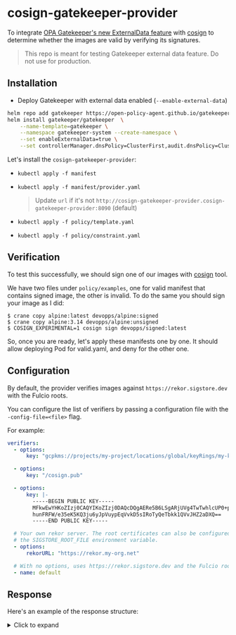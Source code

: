 # cosign-gatekeeper-provider
To integrate [OPA Gatekeeper's new ExternalData feature](https://open-policy-agent.github.io/gatekeeper/website/docs/externaldata) with [cosign](https://github.com/sigstore/cosign) to determine whether the images are valid by verifying its signatures.

> This repo is meant for testing Gatekeeper external data feature. Do not use for production.

## Installation

- Deploy Gatekeeper with external data enabled (`--enable-external-data`)
```sh
helm repo add gatekeeper https://open-policy-agent.github.io/gatekeeper/charts
helm install gatekeeper/gatekeeper  \
    --name-template=gatekeeper \
    --namespace gatekeeper-system --create-namespace \
    --set enableExternalData=true \
    --set controllerManager.dnsPolicy=ClusterFirst,audit.dnsPolicy=ClusterFirst
```

Let's install the `cosign-gatekeeper-provider`:

- `kubectl apply -f manifest`

- `kubectl apply -f manifest/provider.yaml`
  > Update `url` if it's not `http://cosign-gatekeeper-provider.cosign-gatekeeper-provider:8090` (default)

- `kubectl apply -f policy/template.yaml`

- `kubectl apply -f policy/constraint.yaml`

## Verification

To test this successfully, we should sign one of our images with [cosign](https://github.com/sigstore/cosign#installation) tool.

We have two files under `policy/examples`, one for valid manifest that contains signed image, the other is invalid. To do the same you should sign your image as I did:

```shell
$ crane copy alpine:latest devopps/alpine:signed
$ crane copy alpine:3.14 devopps/alpine:unsigned
$ COSIGN_EXPERIMENTAL=1 cosign sign devopps/signed:latest
```

So, once you are ready, let's apply these manifests one by one. It should allow deploying Pod for valid.yaml, and deny for the other one.

## Configuration

By default, the provider verifies images against `https://rekor.sigstore.dev`
with the Fulcio roots.

You can configure the list of verifiers by passing a configuration file with
the `-config-file=<file>` flag.

For example:

```yaml
verifiers:
  - options:
      key: "gcpkms://projects/my-project/locations/global/keyRings/my-keyring/cryptoKeys/my-key"

  - options:
      key: "/cosign.pub"

  - options:
      key: |-
        -----BEGIN PUBLIC KEY-----
        MFkwEwYHKoZIzj0CAQYIKoZIzj0DAQcDQgAERe5B6LSgARjUVg4TwTwhlcUP0+pC
        hunFRFW/e35eK5KQ3ju6yJpVuypEqVvkD5sIRoTyQeTbkk1QVvJHZ2aDXQ==
        -----END PUBLIC KEY-----

  # Your own rekor server. The root certificates can also be configured with
  # the SIGSTORE_ROOT_FILE environment variable.
  - options:
      rekorURL: "https://rekor.my-org.net"

  # With no options, uses https://rekor.sigstore.dev and the Fulcio roots 
  - name: default
```

## Response

Here's an example of the response structure:

<details>
  <summary>Click to expand</summary>

  ```
  {
    "apiVersion": "externaldata.gatekeeper.sh/v1alpha1",
    "kind": "ProviderResponse",
    "response": {
      "items": [
        {
          "key": "my-registry/foobar:latest",
          "value": {
            "signatures": [
              {
                "id": {
                  "key": "LS0tLS1CRUdJTiBQVUJMSUMgS0VZLS0tLS0KTUZrd0V3WUhLb1pJemowQ0FRWUlLb1pJemowREFRY0RRZ0FFbGNvM3kvUjIzaXI3NnBDWnVWRTNPdjdUMC9kawo0Z0plNFd5Tk4xRzh5VmhpelAvaTc1MUdrZHZqTmZMQmZoVnFkc2xSVzhHWGRXakNqK2lXNTY1cHJnPT0KLS0tLS1FTkQgUFVCTElDIEtFWS0tLS0tCg=="
                },
                "payload": {
                  "critical": {
                    "identity": {
                      "docker-reference": "my-registry/foobar"
                    },
                    "image": {
                      "docker-manifest-digest": "sha256:3b2c249b772868bcfba7e4389dffe22fe5a7074c2d4b3cff777e860aacf76fbc"
                    },
                    "type": "cosign container image signature"
                  },
                  "optional": null
                },
                "verified": true
              },
              {
                "id": {
                  "iss": "https://github.com/login/oauth",
                  "sub": "my-email@my-domain.com"
                },
                "payload": {
                  "critical": {
                    "identity": {
                      "docker-reference": "my-registry/foobar"
                    },
                    "image": {
                      "docker-manifest-digest": "sha256:3b2c249b772868bcfba7e4389dffe22fe5a7074c2d4b3cff777e860aacf76fbc"
                    },
                    "type": "cosign container image signature"
                  },
                  "optional": null
                },
                "verified": true
              },
              {
                "payload": {
                  "critical": {
                    "identity": {
                      "docker-reference": "my-registry/foobar"
                    },
                    "image": {
                      "docker-manifest-digest": "sha256:3b2c249b772868bcfba7e4389dffe22fe5a7074c2d4b3cff777e860aacf76fbc"
                    },
                    "type": "cosign container image signature"
                  },
                  "optional": null
                },
                "verified": false
              }
            ]
          }
        }
      ]
    }
  }
  ```
</details>
